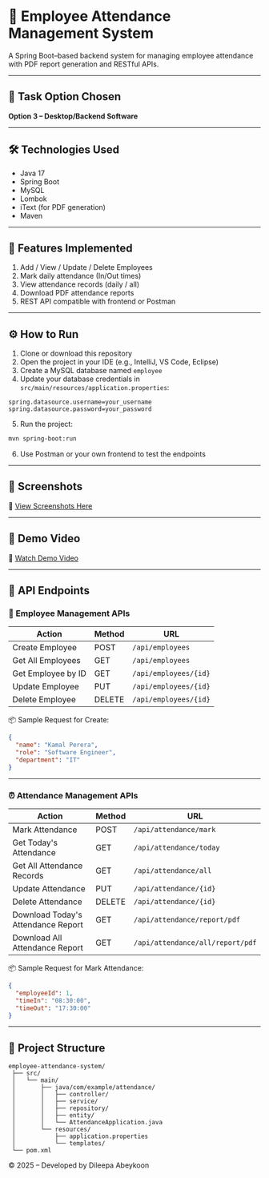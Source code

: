 # 📄 Employee Attendance Management System

A Spring Boot–based backend system for managing employee attendance with PDF report generation and RESTful APIs.

---

## 📌 Task Option Chosen
**Option 3 – Desktop/Backend Software**

---

## 🛠️ Technologies Used
- Java 17
- Spring Boot
- MySQL
- Lombok
- iText (for PDF generation)
- Maven

---

## 🔑 Features Implemented
1. Add / View / Update / Delete Employees
2. Mark daily attendance (In/Out times)
3. View attendance records (daily / all)
4. Download PDF attendance reports
5. REST API compatible with frontend or Postman

---

## ⚙️ How to Run

1. Clone or download this repository
2. Open the project in your IDE (e.g., IntelliJ, VS Code, Eclipse)
3. Create a MySQL database named `employee`
4. Update your database credentials in `src/main/resources/application.properties`:

```properties
spring.datasource.username=your_username
spring.datasource.password=your_password
```

5. Run the project:

```bash
mvn spring-boot:run
```

6. Use Postman or your own frontend to test the endpoints

---

## 📸 Screenshots  
🔗 [View Screenshots Here](https://drive.google.com/drive/folders/1VIeOxTR_ZKXVnrIn93kztQ0aVerQye3P?usp=sharing) 

---

## 🎥 Demo Video  
🔗 [Watch Demo Video](https://drive.google.com/file/d/17GBjV9nTWOTu4wQYRVx7EhKzhgVuTP2k/view?usp=sharing) 

---

## 📡 API Endpoints

### 👤 Employee Management APIs

| Action            | Method | URL                    |
|-------------------|--------|------------------------|
| Create Employee   | POST   | `/api/employees`       |
| Get All Employees | GET    | `/api/employees`       |
| Get Employee by ID| GET    | `/api/employees/{id}`  |
| Update Employee   | PUT    | `/api/employees/{id}`  |
| Delete Employee   | DELETE | `/api/employees/{id}`  |

📦 Sample Request for Create:

```json
{
  "name": "Kamal Perera",
  "role": "Software Engineer",
  "department": "IT"
}
```

---

### ⏰ Attendance Management APIs

| Action                            | Method | URL                                             |
|-----------------------------------|--------|--------------------------------------------------|
| Mark Attendance                   | POST   | `/api/attendance/mark`                          |
| Get Today's Attendance            | GET    | `/api/attendance/today`                         |
| Get All Attendance Records        | GET    | `/api/attendance/all`                           |
| Update Attendance                 | PUT    | `/api/attendance/{id}`                          |
| Delete Attendance                 | DELETE | `/api/attendance/{id}`                          |
| Download Today's Attendance Report| GET    | `/api/attendance/report/pdf`                    |
| Download All Attendance Report    | GET    | `/api/attendance/all/report/pdf`                |

📦 Sample Request for Mark Attendance:

```json
{
  "employeeId": 1,
  "timeIn": "08:30:00",
  "timeOut": "17:30:00"
}
```

---

## 📁 Project Structure

```
employee-attendance-system/
 ├── src/
 │   └── main/
 │       ├── java/com/example/attendance/
 │       │   ├── controller/
 │       │   ├── service/
 │       │   ├── repository/
 │       │   ├── entity/
 │       │   └── AttendanceApplication.java
 │       └── resources/
 │           ├── application.properties
 │           └── templates/
 └── pom.xml
```



© 2025 – Developed by Dileepa Abeykoon
